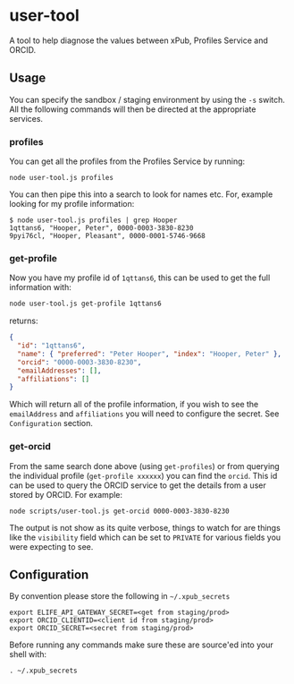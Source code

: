 # user-tool

A tool to help diagnose the values between xPub, Profiles Service and ORCID.

## Usage

You can specify the sandbox / staging environment by using the `-s` switch. All the following commands will then be directed at the appropriate services.

### profiles

You can get all the profiles from the Profiles Service by running:

```
node user-tool.js profiles
```

You can then pipe this into a search to look for names etc.
For, example looking for my profile information:

```
$ node user-tool.js profiles | grep Hooper
1qttans6, "Hooper, Peter", 0000-0003-3830-8230
9pyi76cl, "Hooper, Pleasant", 0000-0001-5746-9668
```

### get-profile

Now you have my profile id of `1qttans6`, this can be used to get the full information with:

```bash
node user-tool.js get-profile 1qttans6
```

returns:

```json
{
  "id": "1qttans6",
  "name": { "preferred": "Peter Hooper", "index": "Hooper, Peter" },
  "orcid": "0000-0003-3830-8230",
  "emailAddresses": [],
  "affiliations": []
}
```

Which will return all of the profile information, if you wish to see the `emailAddress` and `affiliations` you will need to configure the secret. See `Configuration` section.

### get-orcid

From the same search done above (using `get-profiles`) or from querying the individual profile (`get-profile xxxxxx`) you can find the `orcid`. This id can be used to query the ORCID service to get the details from a user stored by ORCID. For example:

```
node scripts/user-tool.js get-orcid 0000-0003-3830-8230
```

The output is not show as its quite verbose, things to watch for are things like the `visibility` field which can be set to `PRIVATE` for various fields you were expecting to see.

## Configuration

By convention please store the following in `~/.xpub_secrets`

```
export ELIFE_API_GATEWAY_SECRET=<get from staging/prod>
export ORCID_CLIENTID=<client id from staging/prod>
export ORCID_SECRET=<secret from staging/prod>
```

Before running any commands make sure these are source'ed into your shell with:

```
. ~/.xpub_secrets
```
